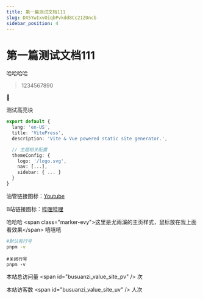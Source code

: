 ```yaml
---
title: 第一篇测试文档111
slug: DX5YwIxvOiqbPvkdd8Cc21ZOncb
sidebar_position: 4
---
```



# 第一篇测试文档111

哈哈哈哈

> 1234567890

<div class="callout callout-bg-2 callout-border-2">
<div class='callout-emoji'>📌</div>
<p>测试高亮块</p>
</div>

```ts
export default {
  lang: 'en-US',
  title: 'VitePress',
  description: 'Vite & Vue powered static site generator.',

  // 主题相关配置
  themeConfig: {
    logo: '/logo.svg',
    nav: [...],
    sidebar: { ... }
  }
}
```

油管链接图标：[Youtube](https://www.youtube.com/)

B站链接图标：[哔哩哔哩](https://www.bilibili.com/)

哈哈哈 &lt;span class="marker-evy"&gt;这里是尤雨溪的主页样式，鼠标放在我上面看效果&lt;/span&gt; 嘻嘻嘻

```bash
#默认有行号
pnpm -v
```

```text
#关闭行号
pnpm -v
```

本站总访问量 &lt;span id="busuanzi_value_site_pv" /&gt; 次

本站访客数 &lt;span id="busuanzi_value_site_uv" /&gt; 人次

